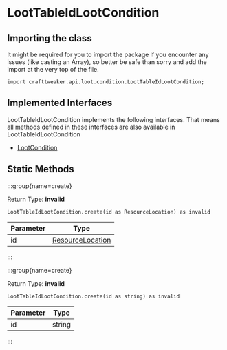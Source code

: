 # LootTableIdLootCondition

## Importing the class

It might be required for you to import the package if you encounter any issues (like casting an Array), so better be safe than sorry and add the import at the very top of the file.
```zenscript
import crafttweaker.api.loot.condition.LootTableIdLootCondition;
```


## Implemented Interfaces
LootTableIdLootCondition implements the following interfaces. That means all methods defined in these interfaces are also available in LootTableIdLootCondition

- [LootCondition](/vanilla/api/loot/condition/LootCondition)

## Static Methods

:::group{name=create}

Return Type: **invalid**

```zenscript
LootTableIdLootCondition.create(id as ResourceLocation) as invalid
```

| Parameter |                            Type                            |
|-----------|------------------------------------------------------------|
| id        | [ResourceLocation](/vanilla/api/resource/ResourceLocation) |


:::

:::group{name=create}

Return Type: **invalid**

```zenscript
LootTableIdLootCondition.create(id as string) as invalid
```

| Parameter |  Type  |
|-----------|--------|
| id        | string |


:::

